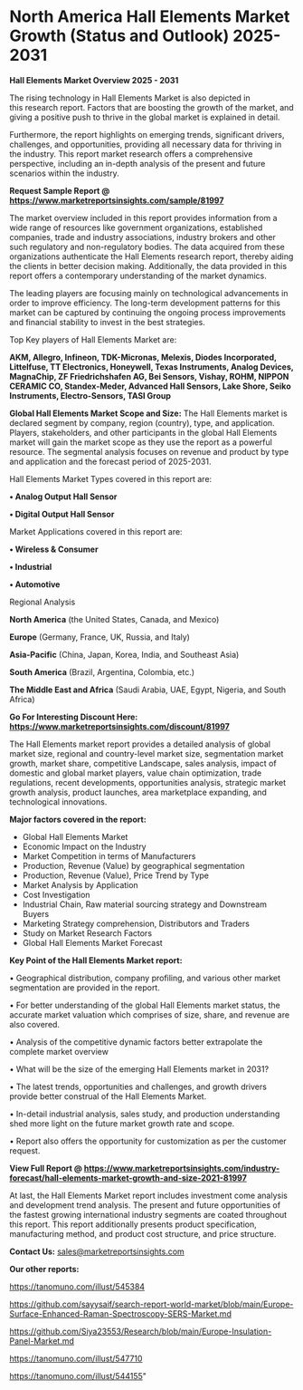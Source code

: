 # North America Hall Elements Market Growth (Status and Outlook) 2025-2031

<Strong> Hall Elements Market Overview 2025 - 2031</strong>

The rising technology in Hall Elements Market is also depicted in this research report. Factors that are boosting the growth of the market, and giving a positive push to thrive in the global market is explained in detail.

Furthermore, the report highlights on emerging trends, significant drivers, challenges, and opportunities, providing all necessary data for thriving in the industry. This report market research offers a comprehensive perspective, including an in-depth analysis of the present and future scenarios within the industry.

<strong>Request Sample Report @ <a href=https://www.marketreportsinsights.com/sample/81997>https://www.marketreportsinsights.com/sample/81997</a></strong>

The market overview included in this report provides information from a wide range of resources like government organizations, established companies, trade and industry associations, industry brokers and other such regulatory and non-regulatory bodies. The data acquired from these organizations authenticate the Hall Elements research report, thereby aiding the clients in better decision making. Additionally, the data provided in this report offers a contemporary understanding of the market dynamics.

The leading players are focusing mainly on technological advancements in order to improve efficiency. The long-term development patterns for this market can be captured by continuing the ongoing process improvements and financial stability to invest in the best strategies.

Top Key players of Hall Elements Market are:

<strong>AKM, Allegro, Infineon, TDK-Micronas, Melexis, Diodes Incorporated, Littelfuse, TT Electronics, Honeywell, Texas Instruments, Analog Devices, MagnaChip, ZF Friedrichshafen AG, Bei Sensors, Vishay, ROHM, NIPPON CERAMIC CO, Standex-Meder, Advanced Hall Sensors, Lake Shore, Seiko Instruments, Electro-Sensors, TASI Group</strong>

<strong><b>Global Hall Elements Market Scope and Size:</b></strong>
The Hall Elements market is declared segment by company, region (country), type, and application. Players, stakeholders, and other participants in the global Hall Elements market will gain the market scope as they use the report as a powerful resource. The segmental analysis focuses on revenue and product by type and application and the forecast period of 2025-2031.

Hall Elements Market Types covered in this report are:

<strong>• Analog Output Hall Sensor

• Digital Output Hall Sensor</strong>

Market Applications covered in this report are:

<strong>• Wireless & Consumer

• Industrial

• Automotive</strong> 

Regional Analysis

<strong>North America</strong> (the United States, Canada, and Mexico)

<strong>Europe</strong> (Germany, France, UK, Russia, and Italy)

<strong>Asia-Pacific</strong> (China, Japan, Korea, India, and Southeast Asia)

<strong>South America</strong> (Brazil, Argentina, Colombia, etc.)

<strong>The Middle East and Africa</strong> (Saudi Arabia, UAE, Egypt, Nigeria, and South Africa)

<strong>Go For Interesting Discount Here: <a href=https://www.marketreportsinsights.com/discount/81997>https://www.marketreportsinsights.com/discount/81997</a></strong>

The Hall Elements market report provides a detailed analysis of global market size, regional and country-level market size, segmentation market growth, market share, competitive Landscape, sales analysis, impact of domestic and global market players, value chain optimization, trade regulations, recent developments, opportunities analysis, strategic market growth analysis, product launches, area marketplace expanding, and technological innovations.

<strong><b>Major factors covered in the report:</b></strong>
<ul>
  <li>Global Hall Elements Market </li>
  <li>Economic Impact on the Industry</li>
  <li>Market Competition in terms of Manufacturers</li>
  <li>Production, Revenue (Value) by geographical segmentation</li>
  <li>Production, Revenue (Value), Price Trend by Type</li>
  <li>Market Analysis by Application</li>
  <li>Cost Investigation</li>
  <li>Industrial Chain, Raw material sourcing strategy and Downstream Buyers</li>
  <li>Marketing Strategy comprehension, Distributors and Traders</li>
  <li>Study on Market Research Factors</li>
  <li>Global Hall Elements Market Forecast</li>
</ul>

<strong><b>Key Point of the Hall Elements Market report:</b></strong>

• Geographical distribution, company profiling, and various other market segmentation are provided in the report.

• For better understanding of the global Hall Elements market status, the accurate market valuation which comprises of size, share, and revenue are also covered.

• Analysis of the competitive dynamic factors better extrapolate the complete market overview

• What will be the size of the emerging Hall Elements market in 2031?

• The latest trends, opportunities and challenges, and growth drivers provide better construal of the Hall Elements Market.

• In-detail industrial analysis, sales study, and production understanding shed more light on the future market growth rate and scope.

• Report also offers the opportunity for customization as per the customer request.

<strong><b>View Full Report @ <a href=https://www.marketreportsinsights.com/industry-forecast/hall-elements-market-growth-and-size-2021-81997>https://www.marketreportsinsights.com/industry-forecast/hall-elements-market-growth-and-size-2021-81997</a></b></strong>


At last, the Hall Elements Market report includes investment come analysis and development trend analysis. The present and future opportunities of the fastest growing international industry segments are coated throughout this report. This report additionally presents product specification, manufacturing method, and product cost structure, and price structure.

<strong>Contact Us:</strong>
sales@marketreportsinsights.com

<strong>Our other reports:</strong>

<a href=https://tanomuno.com/illust/545384>https://tanomuno.com/illust/545384</a>

<a href=https://github.com/sayysaif/search-report-world-market/blob/main/Europe-Surface-Enhanced-Raman-Spectroscopy-SERS-Market.md>https://github.com/sayysaif/search-report-world-market/blob/main/Europe-Surface-Enhanced-Raman-Spectroscopy-SERS-Market.md</a>

<a href=https://github.com/Siya23553/Research/blob/main/Europe-Insulation-Panel-Market.md>https://github.com/Siya23553/Research/blob/main/Europe-Insulation-Panel-Market.md</a>

<a href=https://tanomuno.com/illust/547710>https://tanomuno.com/illust/547710</a>

<a href=https://tanomuno.com/illust/544155>https://tanomuno.com/illust/544155</a>"
